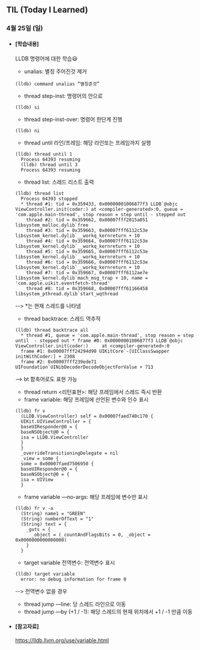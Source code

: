 ## TIL (Today I Learned)

### 4월 25일 (일)

- #### [학습내용]

  LLDB 명령어에 대한 학습😃

  - unalias: 별칭 주어진것 제거
  ```
  (lldb) command unalias “별칭준것”
  ```
  - thread step-inst: 명령어의 안으로
  ```
  (lldb) si
  ```
  - thread step-inst-over: 명령어 한단계 진행
  ```
  (lldb) ni
  ```
  - thread until 라인/프레임: 해당 라인또는 프레임까지 실행
  ```
  (lldb) thread until 1
	Process 64393 resuming
	(lldb) thread until 3
	Process 64393 resuming
  ```
  - thread list: 스레드 리스트 출력
  ```
  (lldb) thread list
	Process 64393 stopped
	* thread #1: tid = 0x359433, 0x00000001006877f3 LLDB`@objc 	ViewController.init(coder:) at <compiler-generated>:0, queue = 	'com.apple.main-thread', stop reason = step until - stepped out
	  thread #2: tid = 0x359662, 0x00007fff2015a051 	libsystem_malloc.dylib`free
	  thread #3: tid = 0x359663, 0x00007fff6112c53e 	libsystem_kernel.dylib`__workq_kernreturn + 10
	  thread #4: tid = 0x359664, 0x00007fff6112c53e 	libsystem_kernel.dylib`__workq_kernreturn + 10
	  thread #5: tid = 0x359665, 0x00007fff6112c53e 	libsystem_kernel.dylib`__workq_kernreturn + 10
	  thread #6: tid = 0x359666, 0x00007fff6112c53e 	libsystem_kernel.dylib`__workq_kernreturn + 10
	  thread #7: tid = 0x359667, 0x00007fff6112ae7e 	libsystem_kernel.dylib`mach_msg_trap + 10, name = 	'com.apple.uikit.eventfetch-thread'
	  thread #8: tid = 0x359668, 0x00007fff61166458 	libsystem_pthread.dylib`start_wqthread
  ```
  --> *는 현재 스레드를 나타냄
  - thread backtrace: 스레드 역추적
  ```
  (lldb) thread backtrace all
	* thread #1, queue = 'com.apple.main-thread', stop reason = step until 	- stepped out * frame #0: 0x00000001006877f3 LLDB`@objc 	ViewController.init(coder:) 	at <compiler-generated>:0
	frame #1: 0x00007fff24294d90 UIKitCore`-[UIClassSwapper 		initWithCoder:] + 2308
	frame #2: 0x00007fff239ede71 		UIFoundation`UINibDecoderDecodeObjectForValue + 713
  ```
  --> bt 함축어로도 표현 가능
  - thread return <리턴표현>: 해당 프레임에서 스레드 즉시 반환
  - frame variable: 해당 프레임에 선언된 변수와 인수 표시
  ```
  (lldb) fr v
	(LLDB.ViewController) self = 0x00007faed740c170 {
	UIKit.UIViewController = {
	baseUIResponder@0 = {
	baseNSObject@0 = {
	isa = LLDB.ViewController
	}
	}
	_overrideTransitioningDelegate = nil
	_view = some {
	some = 0x00007faed7506950 {
	baseUIResponder@0 = {
	baseNSObject@0 = {
	isa = UIView
	}
  ```
  - frame variable —no-args: 해당 프레임에 변수만 표시
  ```
  (lldb) fr v -a
	(String) name1 = "GREEN"
	(String) numberOfText = "1"
	(String) text = {
	  _guts = {
	    _object = (_countAndFlagsBits = 0, _object = 0x0000000000000000)
	  }
	}
  ```
  - target variable 전역변수: 전역변수 표시
  ```
  (lldb) target variable
	error: no debug information for frame 0
  ```
  --> 전역변수 없을 경우
  - thread jump —line: 당 스레드 라인으로 이동
  - thread jump —by (+1 / -1): 해당 스레드의 현재 위치에서 +1 / -1 만큼 이동




- #### [참고자료]
  https://lldb.llvm.org/use/variable.html